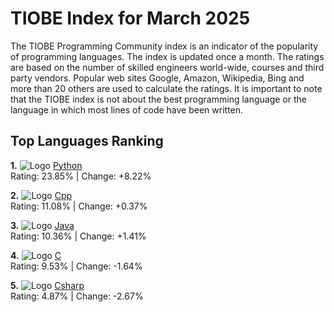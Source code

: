 # TIOBE Index for March 2025

The TIOBE Programming Community index is an indicator of the
popularity of programming  languages. The index is updated once a
month. The ratings are based on the number of  skilled engineers
world-wide, courses and third party vendors. Popular web sites Google,
Amazon, Wikipedia, Bing and more than 20 others are used to calculate
the ratings. It is important to note that the TIOBE index is not about
the best programming language or the language in which most lines of
code have been written.


## Top Languages Ranking
**1.** ![Logo](https://www.tiobe.com/wp-content/themes/tiobe/tiobe-index/images/Python.png) [Python](Python.md)  
Rating: 23.85% | Change: +8.22%

**2.** ![Logo](https://www.tiobe.com/wp-content/themes/tiobe/tiobe-index/images/C__.png) [Cpp](Cpp.md)  
Rating: 11.08% | Change: +0.37%

**3.** ![Logo](https://www.tiobe.com/wp-content/themes/tiobe/tiobe-index/images/Java.png) [Java](Java.md)  
Rating: 10.36% | Change: +1.41%

**4.** ![Logo](https://www.tiobe.com/wp-content/themes/tiobe/tiobe-index/images/C.png) [C](C.md)  
Rating: 9.53% | Change: -1.64%

**5.** ![Logo](https://www.tiobe.com/wp-content/themes/tiobe/tiobe-index/images/C_.png) [Csharp](Csharp.md)  
Rating: 4.87% | Change: -2.67%

